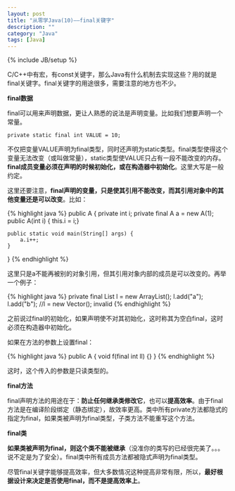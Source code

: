 ```yaml
---
layout: post
title: "从零学Java(10)——final关键字"
description: ""
category: "Java"
tags: [Java]
---
```

{% include JB/setup %}

C/C++中有宏，有const关键字，那么Java有什么机制去实现这些？用的就是final关键字。final关键字的用途很多，需要注意的地方也不少。

**final数据**

final可以用来声明数据，更让人熟悉的说法是声明变量。比如我们想要声明一个常量。

    private static final int VALUE = 10;

不仅把变量VALUE声明为final类型，同时还声明为static类型。final类型使得这个变量无法改变（或叫做常量），static类型使VALUE只占有一段不能改变的内存。**final成员变量必须在声明的时候初始化，或在构造器中初始化**。这里大写是一般约定。

这里还要注意，**final声明的变量，只是使其引用不能改变，而其引用对象中的其他变量还是可以改变**。比如：

{% highlight java %}
public A {
	private int i;
	private final A a = new A(1);
	public A(int i) { this.i = i;}

	public static void main(String[] args) {
		a.i++;
	}
}
{% endhighlight %}

这里只是a不能再被别的对象引用，但其引用对象内部的成员是可以改变的。再举一个例子：

{% highlight java %}
	private final List l = new ArrayList();
	l.add("a");
	l.add("b");
	//l = new Vector(); invalid
{% endhighlight %}

之前说过final的初始化，如果声明使不对其初始化，这时称其为空白final，这时必须在构造器中初始化。

如果在方法的参数上设置final：

{% highlight java %}
public A {
	void f(final int ll) {}
}
{% endhighlight %}

这时，这个传入的参数是只读类型的。

**final方法**

final声明方法的用途在于：**防止任何继承类修改它**，也可以**提高效率**。由于final方法是在编译阶段绑定（静态绑定），故效率更高。类中所有private方法都隐式的指定为final，如果类被声明为final类型，子类方法不能重写这个方法。

**final类**

**如果类被声明为final，则这个类不能被继承**（没准你的类写的已经很完美了。。。说不定是为了安全）。final类中所有成员方法都被隐式声明为final类型。

尽管final关键字能够提高效率，但大多数情况这种提高非常有限，所以，**最好根据设计来决定是否使用final，而不是提高效率上**。